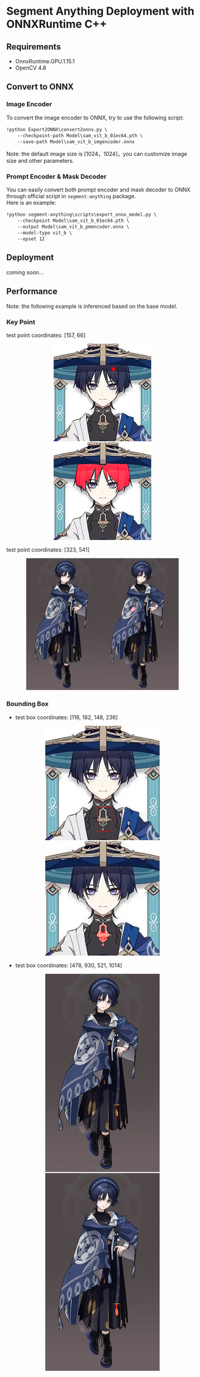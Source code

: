 # Segment Anything Deployment with ONNXRuntime C++

## Requirements

  + OnnxRuntime.GPU.1.15.1
  + OpenCV 4.8

## Convert to ONNX

### Image Encoder

To convert the image encoder to ONNX, try to use the following script:

```shell
!python Export2ONNX\convert2onnx.py \
    --checkpoint-path Model\sam_vit_b_01ec64.pth \
    --save-path Model\sam_vit_b_imgencoder.onnx
```
Note: the default image size is [1024，1024]，you can customize image size and other parameters.

### Prompt Encoder & Mask Decoder

You can easily convert both prompt encoder and mask decoder to ONNX through official script in `segment-anything` package.</br>
Here is an example:

```shell
!python segment-anything\scripts\export_onnx_model.py \
    --checkpoint Model\sam_vit_b_01ec64.pth \
    --output Model\sam_vit_b_pmencoder.onnx \
    --model-type vit_b \
    --opset 12
```

## Deployment

coming soon...

## Performance

Note: the following example is inferenced based on the base model. 

### Key Point

test point coordinates: [157, 66]</br>

<center class="half">
<figure>

  <img src=README_img/point1.png /><img src=README_img/[157_66].png>
</figure>
</center>

test point coordinates: [323, 541]</br>

<center class="half">
<figure>

  <img src=README_img/point2.png width="200" /><img src=README_img/[323_541].png width="200">
</figure>
</center>

### Bounding Box

+ test box coordinates: [116, 182, 148, 236]<br>

<center class="half">

  <img src=README_img/box1.png width="300" /><img src=README_img/[116_182_148_236].png width="300">
</center>

+ test box coordinates: [478, 930, 521, 1014]<br>

<center class="half">
  <img src=README_img/box2.png width="300" /><img src=README_img/[478_930_521_1014].png width="300">
</center>